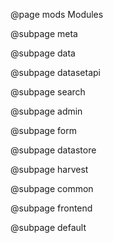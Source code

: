 @page mods Modules

@subpage meta

@subpage data

@subpage datasetapi

@subpage search

@subpage admin

@subpage form

@subpage datastore

@subpage harvest

@subpage common

@subpage frontend

@subpage default

